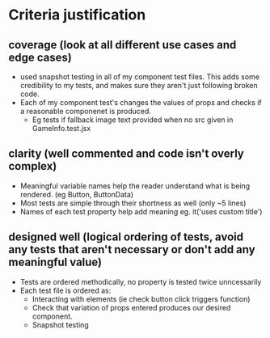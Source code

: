 # Criteria justification
## coverage       (look at all different use cases and edge cases)
* used snapshot testing in all of my component test files. This adds some credibility to my tests, and makes sure they aren't just following broken code.
* Each of my component test's changes the values of props and checks if a reasonable componenet is produced.
    * Eg tests if fallback image text provided when no src given in GameInfo.test.jsx
## clarity        (well commented and code isn't overly complex)
* Meaningful variable names help the reader understand what is being rendered. (eg Button, ButtonData)
* Most tests are simple through their shortness as well (only ~5 lines)
* Names of each test property help add meaning eg. it('uses custom title')
## designed well  (logical ordering of tests, avoid any tests that aren't necessary or don't add any meaningful value)
* Tests are ordered methodically, no property is tested twice unncessarily
* Each test file is ordered as:
    * Interacting with elements (ie check button click triggers function) 
    * Check that variation of props entered produces our desired component.
    * Snapshot testing 
